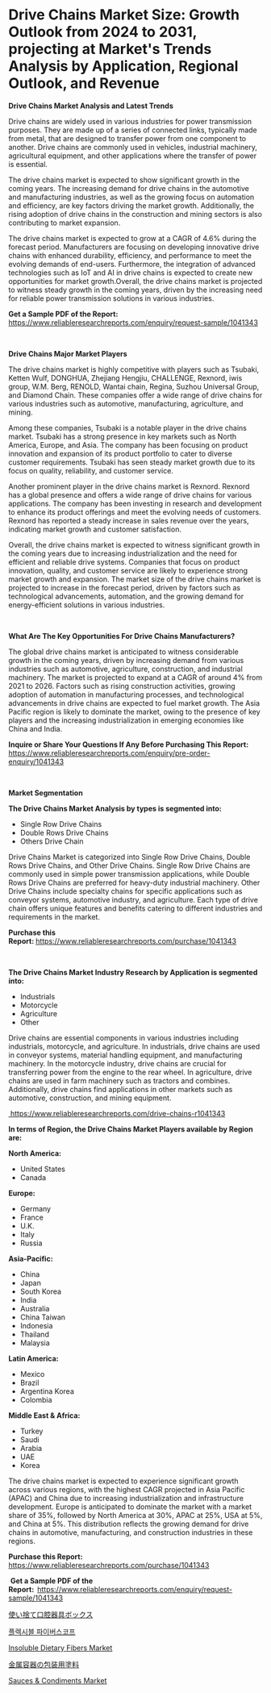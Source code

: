 <p><h1>Drive Chains Market Size: Growth Outlook from 2024 to 2031, projecting at Market's Trends Analysis by Application, Regional Outlook, and Revenue</h1></p><p><strong>Drive Chains Market Analysis and Latest Trends</strong></p>
<p><p>Drive chains are widely used in various industries for power transmission purposes. They are made up of a series of connected links, typically made from metal, that are designed to transfer power from one component to another. Drive chains are commonly used in vehicles, industrial machinery, agricultural equipment, and other applications where the transfer of power is essential.</p><p>The drive chains market is expected to show significant growth in the coming years. The increasing demand for drive chains in the automotive and manufacturing industries, as well as the growing focus on automation and efficiency, are key factors driving the market growth. Additionally, the rising adoption of drive chains in the construction and mining sectors is also contributing to market expansion.</p><p>The drive chains market is expected to grow at a CAGR of 4.6% during the forecast period. Manufacturers are focusing on developing innovative drive chains with enhanced durability, efficiency, and performance to meet the evolving demands of end-users. Furthermore, the integration of advanced technologies such as IoT and AI in drive chains is expected to create new opportunities for market growth.Overall, the drive chains market is projected to witness steady growth in the coming years, driven by the increasing need for reliable power transmission solutions in various industries.</p></p>
<p><strong>Get a Sample PDF of the Report:&nbsp;</strong> <a href="https://www.reliableresearchreports.com/enquiry/request-sample/1041343">https://www.reliableresearchreports.com/enquiry/request-sample/1041343</a></p>
<p>&nbsp;</p>
<p><strong>Drive Chains Major Market Players</strong></p>
<p><p>The drive chains market is highly competitive with players such as Tsubaki, Ketten Wulf, DONGHUA, Zhejiang Hengjiu, CHALLENGE, Rexnord, iwis group, W.M. Berg, RENOLD, Wantai chain, Regina, Suzhou Universal Group, and Diamond Chain. These companies offer a wide range of drive chains for various industries such as automotive, manufacturing, agriculture, and mining.</p><p>Among these companies, Tsubaki is a notable player in the drive chains market. Tsubaki has a strong presence in key markets such as North America, Europe, and Asia. The company has been focusing on product innovation and expansion of its product portfolio to cater to diverse customer requirements. Tsubaki has seen steady market growth due to its focus on quality, reliability, and customer service.</p><p>Another prominent player in the drive chains market is Rexnord. Rexnord has a global presence and offers a wide range of drive chains for various applications. The company has been investing in research and development to enhance its product offerings and meet the evolving needs of customers. Rexnord has reported a steady increase in sales revenue over the years, indicating market growth and customer satisfaction.</p><p>Overall, the drive chains market is expected to witness significant growth in the coming years due to increasing industrialization and the need for efficient and reliable drive systems. Companies that focus on product innovation, quality, and customer service are likely to experience strong market growth and expansion. The market size of the drive chains market is projected to increase in the forecast period, driven by factors such as technological advancements, automation, and the growing demand for energy-efficient solutions in various industries.</p></p>
<p>&nbsp;</p>
<p><strong>What Are The Key Opportunities For Drive Chains Manufacturers?</strong></p>
<p><p>The global drive chains market is anticipated to witness considerable growth in the coming years, driven by increasing demand from various industries such as automotive, agriculture, construction, and industrial machinery. The market is projected to expand at a CAGR of around 4% from 2021 to 2026. Factors such as rising construction activities, growing adoption of automation in manufacturing processes, and technological advancements in drive chains are expected to fuel market growth. The Asia Pacific region is likely to dominate the market, owing to the presence of key players and the increasing industrialization in emerging economies like China and India.</p></p>
<p><strong>Inquire or Share Your Questions If Any Before Purchasing This Report:</strong> <a href="https://www.reliableresearchreports.com/enquiry/pre-order-enquiry/1041343">https://www.reliableresearchreports.com/enquiry/pre-order-enquiry/1041343</a></p>
<p>&nbsp;</p>
<p><strong>Market Segmentation</strong></p>
<p><strong>The Drive Chains Market Analysis by types is segmented into:</strong></p>
<p><ul><li>Single Row Drive Chains</li><li>Double Rows Drive Chains</li><li>Others Drive Chain</li></ul></p>
<p><p>Drive Chains Market is categorized into Single Row Drive Chains, Double Rows Drive Chains, and Other Drive Chains. Single Row Drive Chains are commonly used in simple power transmission applications, while Double Rows Drive Chains are preferred for heavy-duty industrial machinery. Other Drive Chains include specialty chains for specific applications such as conveyor systems, automotive industry, and agriculture. Each type of drive chain offers unique features and benefits catering to different industries and requirements in the market.</p></p>
<p><strong>Purchase this Report:&nbsp;</strong><a href="https://www.reliableresearchreports.com/purchase/1041343">https://www.reliableresearchreports.com/purchase/1041343</a></p>
<p>&nbsp;</p>
<p><strong>The Drive Chains Market Industry Research by Application is segmented into:</strong></p>
<p><ul><li>Industrials</li><li>Motorcycle</li><li>Agriculture</li><li>Other</li></ul></p>
<p><p>Drive chains are essential components in various industries including industrials, motorcycle, and agriculture. In industrials, drive chains are used in conveyor systems, material handling equipment, and manufacturing machinery. In the motorcycle industry, drive chains are crucial for transferring power from the engine to the rear wheel. In agriculture, drive chains are used in farm machinery such as tractors and combines. Additionally, drive chains find applications in other markets such as automotive, construction, and mining equipment.</p></p>
<p><a href="https://www.reliableresearchreports.com/drive-chains-r1041343">&nbsp;https://www.reliableresearchreports.com/drive-chains-r1041343</a></p>
<p><strong>In terms of Region, the Drive Chains Market Players available by Region are:</strong></p>
<p>
    <p> <strong> North America: </strong>
        <ul>
            <li>United States</li>
            <li>Canada</li>
        </ul>
        </p> 
    <p> <strong> Europe: </strong>
        <ul>
            <li>Germany</li>
            <li>France</li>
            <li>U.K.</li>
            <li>Italy</li>
            <li>Russia</li>
        </ul>
        </p> 
    <p> <strong> Asia-Pacific: </strong>
        <ul>
            <li>China</li>
            <li>Japan</li>
            <li>South Korea</li>
            <li>India</li>
            <li>Australia</li>
            <li>China Taiwan</li>
            <li>Indonesia</li>
            <li>Thailand</li>
            <li>Malaysia</li>
        </ul>
        </p> 
    <p> <strong> Latin America: </strong>
        <ul>
            <li>Mexico</li>
            <li>Brazil</li>
            <li>Argentina Korea</li>
            <li>Colombia</li>
        </ul>
        </p> 
    <p> <strong> Middle East & Africa: </strong>
        <ul>
            <li>Turkey</li>
            <li>Saudi</li>
            <li>Arabia</li>
            <li>UAE</li>
            <li>Korea</li>
        </ul>
    </p>
    </p>
<p><p>The drive chains market is expected to experience significant growth across various regions, with the highest CAGR projected in Asia Pacific (APAC) and China due to increasing industrialization and infrastructure development. Europe is anticipated to dominate the market with a market share of 35%, followed by North America at 30%, APAC at 25%, USA at 5%, and China at 5%. This distribution reflects the growing demand for drive chains in automotive, manufacturing, and construction industries in these regions.</p></p>
<p><strong>Purchase this Report: </strong><a href="https://www.reliableresearchreports.com/purchase/1041343">https://www.reliableresearchreports.com/purchase/1041343</a></p>
<p>&nbsp;<strong>Get a Sample PDF of the Report:&nbsp;&nbsp;</strong><a href="https://www.reliableresearchreports.com/enquiry/request-sample/1041343">https://www.reliableresearchreports.com/enquiry/request-sample/1041343</a></p>
<p><strong></strong></p>
<p><p><a href="https://medium.com/@elenorkiehn/2024%E5%B9%B4%E3%81%8B%E3%82%892031%E5%B9%B4%E3%81%BE%E3%81%A7%E3%81%AE%E6%9C%9F%E9%96%93%E3%81%AB%E3%81%8A%E3%81%91%E3%82%8B%E4%BD%BF%E3%81%84%E6%8D%A8%E3%81%A6%E5%8F%A3%E8%85%94%E5%99%A8%E5%85%B7%E3%83%9C%E3%83%83%E3%82%AF%E3%82%B9%E5%B8%82%E5%A0%B4%E3%81%AE%E6%96%B0%E8%88%88%E3%83%88%E3%83%AC%E3%83%B3%E3%83%89%E3%81%A8%E5%B0%86%E6%9D%A5%E5%B1%95%E6%9C%9B-200d92aef4f0">使い捨て口腔器具ボックス</a></p><p><a href="https://medium.com/@allanchulist567567jdf/%EC%9C%A0%EC%97%B0%ED%95%9C-%EA%B4%91%EC%84%AC%EC%9C%A0-%EC%8A%A4%EC%BD%94%ED%94%84-%EC%8B%9C%EC%9E%A5-%EC%A1%B0%EC%82%AC-%EB%B0%8F-%EC%82%B0%EC%97%85-%EC%A7%84%ED%99%94-%EB%B0%8F-2031%EB%85%84%EA%B9%8C%EC%A7%80%EC%9D%98-%EC%98%88%EC%B8%A1-323a971ba583">플렉시블 파이버스코프</a></p><p><a href="https://github.com/nancykennedykellievqfqt2/Market-Research-Report-List-3/blob/main/insoluble-dietary-fibers-market.md">Insoluble Dietary Fibers Market</a></p><p><a href="https://medium.com/@brayanborer2023/%E9%87%91%E5%B1%9E%E5%AE%B9%E5%99%A8%E7%94%A8%E3%81%AE%E5%8C%85%E8%A3%85%E3%82%B3%E3%83%BC%E3%83%86%E3%82%A3%E3%83%B3%E3%82%B0%E5%B8%82%E5%A0%B4%E3%81%AB%E3%81%8A%E3%81%91%E3%82%8B%E6%96%B0%E8%88%88%E3%83%88%E3%83%AC%E3%83%B3%E3%83%89%E3%81%A8%E5%B0%86%E6%9D%A5%E3%81%AE%E5%B1%95%E6%9C%9B-2024%E5%B9%B4%E3%81%8B%E3%82%892031%E5%B9%B4%E3%81%BE%E3%81%A7%E3%81%AE%E6%9C%9F%E9%96%93-44c6e1b3a191">金属容器の包装用塗料</a></p><p><a href="https://github.com/seekum/Market-Research-Report-List-3/blob/main/sauces-condiments-market.md">Sauces & Condiments Market</a></p></p>